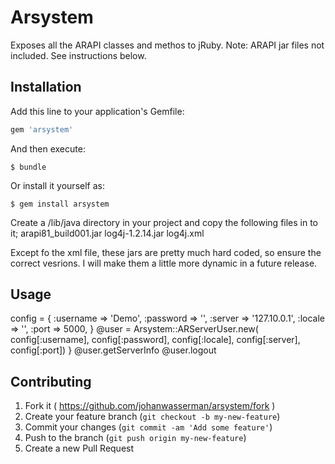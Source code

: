 # Arsystem

Exposes all the ARAPI classes and methos to jRuby.
Note: ARAPI jar files not included.  See instructions below.

## Installation

Add this line to your application's Gemfile:

```ruby
gem 'arsystem'
```

And then execute:

    $ bundle

Or install it yourself as:

    $ gem install arsystem
    
Create a /lib/java directory in your project and copy the following files in to it;
arapi81_build001.jar
log4j-1.2.14.jar
log4j.xml

Except fo the xml file, these jars are pretty much hard coded, so ensure the correct vesrions.  I will make them a little more dynamic in a future release.  

## Usage

config = {
  :username => 'Demo',
  :password => '',
  :server => '127.10.0.1',
  :locale => '',
  :port => 5000,
}
@user = Arsystem::ARServerUser.new(
  config[:username],
  config[:password],
  config[:locale],
  config[:server],
  config[:port])
}
@user.getServerInfo
@user.logout

## Contributing

1. Fork it ( https://github.com/johanwasserman/arsystem/fork )
2. Create your feature branch (`git checkout -b my-new-feature`)
3. Commit your changes (`git commit -am 'Add some feature'`)
4. Push to the branch (`git push origin my-new-feature`)
5. Create a new Pull Request
